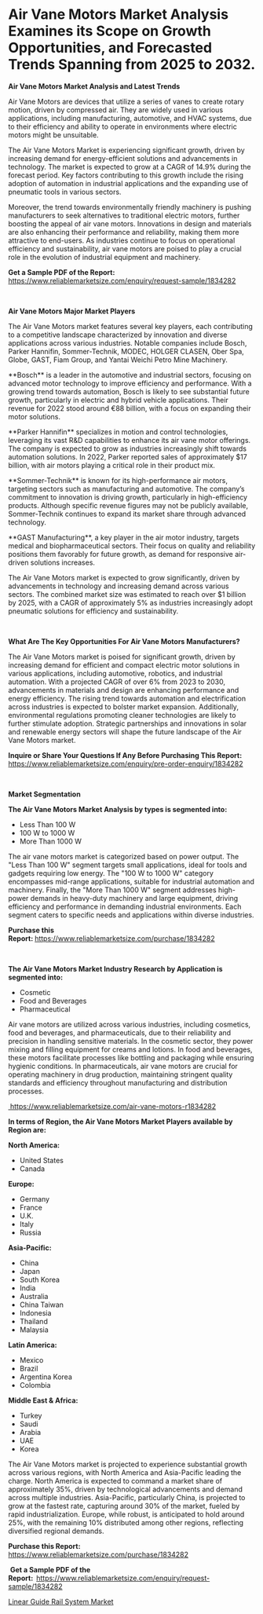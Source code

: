 <p><h1>Air Vane Motors Market Analysis Examines its Scope on Growth Opportunities, and Forecasted Trends Spanning from 2025 to 2032.</h1></p><p><strong>Air Vane Motors Market Analysis and Latest Trends</strong></p>
<p><p>Air Vane Motors are devices that utilize a series of vanes to create rotary motion, driven by compressed air. They are widely used in various applications, including manufacturing, automotive, and HVAC systems, due to their efficiency and ability to operate in environments where electric motors might be unsuitable.</p><p>The Air Vane Motors Market is experiencing significant growth, driven by increasing demand for energy-efficient solutions and advancements in technology. The market is expected to grow at a CAGR of 14.9% during the forecast period. Key factors contributing to this growth include the rising adoption of automation in industrial applications and the expanding use of pneumatic tools in various sectors. </p><p>Moreover, the trend towards environmentally friendly machinery is pushing manufacturers to seek alternatives to traditional electric motors, further boosting the appeal of air vane motors. Innovations in design and materials are also enhancing their performance and reliability, making them more attractive to end-users. As industries continue to focus on operational efficiency and sustainability, air vane motors are poised to play a crucial role in the evolution of industrial equipment and machinery.</p></p>
<p><strong>Get a Sample PDF of the Report:&nbsp;</strong> <a href="https://www.reliablemarketsize.com/enquiry/request-sample/1834282?utm_campaign=2213&utm_medium=2&utm_source=Github&utm_content=ia&utm_term=22022025&utm_id=air-vane-motors">https://www.reliablemarketsize.com/enquiry/request-sample/1834282</a></p>
<p>&nbsp;</p>
<p><strong>Air Vane Motors Major Market Players</strong></p>
<p><p>The Air Vane Motors market features several key players, each contributing to a competitive landscape characterized by innovation and diverse applications across various industries. Notable companies include Bosch, Parker Hannifin, Sommer-Technik, MODEC, HOLGER CLASEN, Ober Spa, Globe, GAST, Fiam Group, and Yantai Weichi Petro Mine Machinery.</p><p>**Bosch** is a leader in the automotive and industrial sectors, focusing on advanced motor technology to improve efficiency and performance. With a growing trend towards automation, Bosch is likely to see substantial future growth, particularly in electric and hybrid vehicle applications. Their revenue for 2022 stood around €88 billion, with a focus on expanding their motor solutions.</p><p>**Parker Hannifin** specializes in motion and control technologies, leveraging its vast R&D capabilities to enhance its air vane motor offerings. The company is expected to grow as industries increasingly shift towards automation solutions. In 2022, Parker reported sales of approximately $17 billion, with air motors playing a critical role in their product mix.</p><p>**Sommer-Technik** is known for its high-performance air motors, targeting sectors such as manufacturing and automotive. The company’s commitment to innovation is driving growth, particularly in high-efficiency products. Although specific revenue figures may not be publicly available, Sommer-Technik continues to expand its market share through advanced technology.</p><p>**GAST Manufacturing**, a key player in the air motor industry, targets medical and biopharmaceutical sectors. Their focus on quality and reliability positions them favorably for future growth, as demand for responsive air-driven solutions increases.</p><p>The Air Vane Motors market is expected to grow significantly, driven by advancements in technology and increasing demand across various sectors. The combined market size was estimated to reach over $1 billion by 2025, with a CAGR of approximately 5% as industries increasingly adopt pneumatic solutions for efficiency and sustainability.</p></p>
<p>&nbsp;</p>
<p><strong>What Are The Key Opportunities For Air Vane Motors Manufacturers?</strong></p>
<p><p>The Air Vane Motors market is poised for significant growth, driven by increasing demand for efficient and compact electric motor solutions in various applications, including automotive, robotics, and industrial automation. With a projected CAGR of over 6% from 2023 to 2030, advancements in materials and design are enhancing performance and energy efficiency. The rising trend towards automation and electrification across industries is expected to bolster market expansion. Additionally, environmental regulations promoting cleaner technologies are likely to further stimulate adoption. Strategic partnerships and innovations in solar and renewable energy sectors will shape the future landscape of the Air Vane Motors market.</p></p>
<p><strong>Inquire or Share Your Questions If Any Before Purchasing This Report:</strong> <a href="https://www.reliablemarketsize.com/enquiry/pre-order-enquiry/1834282?utm_campaign=2213&utm_medium=2&utm_source=Github&utm_content=ia&utm_term=22022025&utm_id=air-vane-motors">https://www.reliablemarketsize.com/enquiry/pre-order-enquiry/1834282</a></p>
<p>&nbsp;</p>
<p><strong>Market Segmentation</strong></p>
<p><strong>The Air Vane Motors Market Analysis by types is segmented into:</strong></p>
<p><ul><li>Less Than 100 W</li><li>100 W to 1000 W</li><li>More Than 1000 W</li></ul></p>
<p><p>The air vane motors market is categorized based on power output. The "Less Than 100 W" segment targets small applications, ideal for tools and gadgets requiring low energy. The "100 W to 1000 W" category encompasses mid-range applications, suitable for industrial automation and machinery. Finally, the "More Than 1000 W" segment addresses high-power demands in heavy-duty machinery and large equipment, driving efficiency and performance in demanding industrial environments. Each segment caters to specific needs and applications within diverse industries.</p></p>
<p><strong>Purchase this Report:&nbsp;</strong><a href="https://www.reliablemarketsize.com/purchase/1834282?utm_campaign=2213&utm_medium=2&utm_source=Github&utm_content=ia&utm_term=22022025&utm_id=air-vane-motors">https://www.reliablemarketsize.com/purchase/1834282</a></p>
<p>&nbsp;</p>
<p><strong>The Air Vane Motors Market Industry Research by Application is segmented into:</strong></p>
<p><ul><li>Cosmetic</li><li>Food and Beverages</li><li>Pharmaceutical</li></ul></p>
<p><p>Air vane motors are utilized across various industries, including cosmetics, food and beverages, and pharmaceuticals, due to their reliability and precision in handling sensitive materials. In the cosmetic sector, they power mixing and filling equipment for creams and lotions. In food and beverages, these motors facilitate processes like bottling and packaging while ensuring hygienic conditions. In pharmaceuticals, air vane motors are crucial for operating machinery in drug production, maintaining stringent quality standards and efficiency throughout manufacturing and distribution processes.</p></p>
<p><a href="https://www.reliablemarketsize.com/air-vane-motors-r1834282?utm_campaign=2213&utm_medium=2&utm_source=Github&utm_content=ia&utm_term=22022025&utm_id=air-vane-motors">&nbsp;https://www.reliablemarketsize.com/air-vane-motors-r1834282</a></p>
<p><strong>In terms of Region, the Air Vane Motors Market Players available by Region are:</strong></p>
<p>
    <p> <strong> North America: </strong>
        <ul>
            <li>United States</li>
            <li>Canada</li>
        </ul>
        </p> 
    <p> <strong> Europe: </strong>
        <ul>
            <li>Germany</li>
            <li>France</li>
            <li>U.K.</li>
            <li>Italy</li>
            <li>Russia</li>
        </ul>
        </p> 
    <p> <strong> Asia-Pacific: </strong>
        <ul>
            <li>China</li>
            <li>Japan</li>
            <li>South Korea</li>
            <li>India</li>
            <li>Australia</li>
            <li>China Taiwan</li>
            <li>Indonesia</li>
            <li>Thailand</li>
            <li>Malaysia</li>
        </ul>
        </p> 
    <p> <strong> Latin America: </strong>
        <ul>
            <li>Mexico</li>
            <li>Brazil</li>
            <li>Argentina Korea</li>
            <li>Colombia</li>
        </ul>
        </p> 
    <p> <strong> Middle East & Africa: </strong>
        <ul>
            <li>Turkey</li>
            <li>Saudi</li>
            <li>Arabia</li>
            <li>UAE</li>
            <li>Korea</li>
        </ul>
    </p>
    </p>
<p><p>The Air Vane Motors market is projected to experience substantial growth across various regions, with North America and Asia-Pacific leading the charge. North America is expected to command a market share of approximately 35%, driven by technological advancements and demand across multiple industries. Asia-Pacific, particularly China, is projected to grow at the fastest rate, capturing around 30% of the market, fueled by rapid industrialization. Europe, while robust, is anticipated to hold around 25%, with the remaining 10% distributed among other regions, reflecting diversified regional demands.</p></p>
<p><strong>Purchase this Report: </strong><a href="https://www.reliablemarketsize.com/purchase/1834282?utm_campaign=2213&utm_medium=2&utm_source=Github&utm_content=ia&utm_term=22022025&utm_id=air-vane-motors">https://www.reliablemarketsize.com/purchase/1834282</a></p>
<p>&nbsp;<strong>Get a Sample PDF of the Report:&nbsp;&nbsp;</strong><a href="https://www.reliablemarketsize.com/enquiry/request-sample/1834282?utm_campaign=2213&utm_medium=2&utm_source=Github&utm_content=ia&utm_term=22022025&utm_id=air-vane-motors">https://www.reliablemarketsize.com/enquiry/request-sample/1834282</a></p>
<p><strong></strong></p>
<p><p><a href="https://github.com/FahadAhmed223/Market-Research-Report-List-1/blob/main/linear-guide-rail-system-market.md?utm_campaign=2213&utm_medium=2&utm_source=Github&utm_content=ia&utm_term=22022025&utm_id=air-vane-motors">Linear Guide Rail System Market</a></p></p>